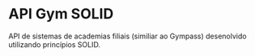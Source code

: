 # API Gym SOLID
API de sistemas de academias filiais (similiar ao Gympass) desenolvido utilizando princípios SOLID.

